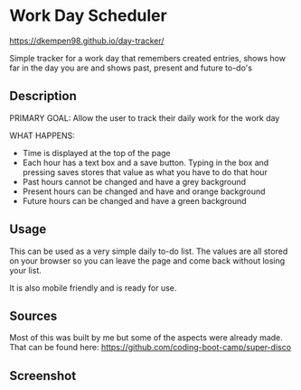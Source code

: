 # Work Day Scheduler

https://dkempen98.github.io/day-tracker/

Simple tracker for a work day that remembers created entries, shows how far in the day you are and shows past, present and future to-do's

## Description

PRIMARY GOAL: Allow the user to track their daily work for the work day

WHAT HAPPENS:
 
- Time is displayed at the top of the page
- Each hour has a text box and a save button. Typing in the box and pressing saves stores that value as what you have to do that hour
- Past hours cannot be changed and have a grey background
- Present hours can be changed and have and orange background
- Future hours can be changed and have a green background

## Usage

This can be used as a very simple daily to-do list. The values are all stored on your browser so you can leave the page and come back without losing your list.

It is also mobile friendly and is ready for use.

## Sources

Most of this was built by me but some of the aspects were already made. That can be found here: https://github.com/coding-boot-camp/super-disco

## Screenshot
